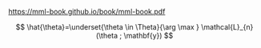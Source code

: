 https://mml-book.github.io/book/mml-book.pdf

$$
\hat{\theta}=\underset{\theta \in \Theta}{\arg \max } \mathcal{L}_{n}(\theta ; \mathbf{y})
$$
